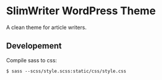 SlimWriter WordPress Theme
==========================

A clean theme for article writers.

## Developement

Compile sass to css:

```$ sass --scss/style.scss:static/css/style.css```
